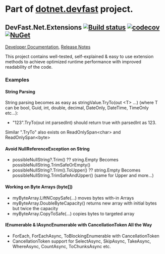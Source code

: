 # Part of [dotnet.devfast](https://github.com/samaysar/dotnet.devfast) project.

## DevFast.Net.Extensions [![Build status](https://ci.appveyor.com/api/projects/status/7naggm2lvjcikgn2?svg=true)](https://ci.appveyor.com/project/samaysar/devfast-dotnet-extensions) [![codecov](https://codecov.io/gh/samaysar/dotnet.devfast.extensions/graph/badge.svg?token=7DXJsSSBLm)](https://codecov.io/gh/samaysar/dotnet.devfast.extensions) [![NuGet](https://buildstats.info/nuget/DevFast.Net.Extensions)](https://www.nuget.org/packages/DevFast.Net.Extensions)
[Developer Documentation](https://github.com/samaysar/dotnet.devfast.extensions/blob/master/docs/index.md 'index'), [Release Notes](https://raw.githubusercontent.com/samaysar/dotnet.devfast.extensions/master/ReleaseNotes.txt)

This project contains well-tested, self-explained &amp; easy to use extension methods to achieve optimized runtime performance with improved readability of the code.

### Examples
#### String Parsing
String parsing becomes as easy as stringValue.TryTo(out &lt;T&gt; ...) (where T can be bool, Guid, int, double, decimal, DateOnly, DateTime, TimeOnly etc...):
 - "123".TryTo(out int parsedInt) should return true with parsedInt as 123.

Similar ".TryTo" also exists on ReadOnlySpan&lt;char&gt; and ReadOnlySpan&lt;byte&gt;

#### Avoid NullReferenceException on String
 - possibleNullString?.Trim() ?? string.Empty Becomes possibleNullString.TrimSafeOrEmpty()
 - possibleNullString?.Trim().ToUpper() ?? string.Empty Becomes possibleNullString.TrimSafeAndUpper() (same for Upper and more...)

#### Working on Byte Arrays (byte[])
 - myByteArray.LiftNCopySafe(...) moves bytes with-in Arrays
 - myByteArray.DoubleByteCapacity() returns new array with initial bytes but twice the capacity
 - myByteArray.CopyToSafe(...) copies bytes to targeted array
 
#### IEnumerable &amp; IAsyncEnumerable with CancellationToken All the Way
 - ForEach, ForEachAsync, ToBlockingEnumerable with CancellationToken
 - CancellationToken support for SelectAsync, SkipAsync, TakeAsync, WhereAsync, CountAsync, ToChunksAsync etc.